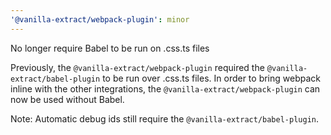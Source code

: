 ```yaml
---
'@vanilla-extract/webpack-plugin': minor
---
```


No longer require Babel to be run on .css.ts files

Previously, the `@vanilla-extract/webpack-plugin` required the `@vanilla-extract/babel-plugin` to be run over .css.ts files. In order to bring webpack inline with the other integrations, the `@vanilla-extract/webpack-plugin` can now be used without Babel. 

Note: Automatic debug ids still require the `@vanilla-extract/babel-plugin`.